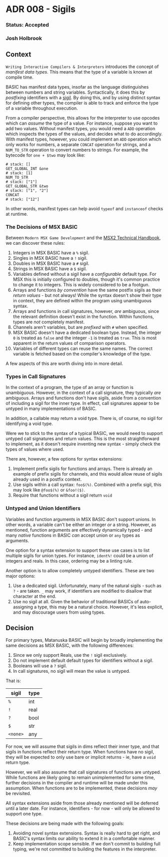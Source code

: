 # ADR 008 - Sigils

### Status: Accepted

### Josh Holbrook

## Context

`Writing Interactive Compilers & Interpreters` introduces the concept of _manifest data types_. This means that the type of a variable is known at compile time.

BASIC has manifest data types, insofar as the language distinguishes between numbers and string variables. Syntactically, it does this by _postfixing_ identifiers with a [sigil](https://www.perl.com/article/on-sigils/). By doing this, and by using distinct syntax for defining other types, the compiler is able to track and enforce the type of a variable throughout execution.

From a compiler perspective, this allows for the interpreter to use opcodes which can _assume_ the type of a value. For instance, suppose you want to add two values. Without manifest types, you would need a `ADD` operation which inspects the types of the values, and decides what to do accordingly. With manifest types, however, you could implement an `ADD` operation which only works for numbers, a separate `CONCAT` operation for strings, and a `NUM_TO_STR` operation to convert numbers to strings. For example, the bytecode for `one + $two` may look like:

```
# stack: []
GET_GLOBAL_INT &one
# stack: [1]
NUM_TO_STR
# stack: ["1"]
GET_GLOBAL_STR &two
# stack: ["1", "2"]
CONCAT
# stack: ["12"]
```

In other words, manifest types can help avoid `typeof` and `instanceof` checks at runtime.

### The Decisions of MSX BASIC

Between `Modern MSX Game Development` and the [MSX2 Technical Handbook](https://konamiman.github.io/MSX2-Technical-Handbook/md/Chapter2.html), we can discover these rules:

1. Integers in MSX BASIC have a `%` sigil.
2. Singles in MSX BASIC have a `!` sigil.
3. Doubles in MSX BASIC have a `#` sigil.
4. Strings in MSX BASIC have a `$` sigil.
5. Variables defined without a sigil have a _configurable_ default type. For
   MSX this is initially configured to doubles, though it's common practice to
   change it to integers. This is widely considered to be a footgun.
6. Arrays and functions _by convention_ have the same postfix sigils as their
   _return values_ - but not always! While the syntax doesn't show their type
   in context, they are defined within the program using unambiguous syntax.
7. Arrays and functions in call signatures, however, _are_ ambiguous, since
   the relevant definition doesn't exist in the function. Within functions,
   types are _not_ completely manifest.
8. Channels aren't variables, but are _prefixed_ with `#` when specified.
9. MSX BASIC doesn't have a dedicated boolean type. Instead, the integer `0`
   is treated as `false` and the integer `-1` is treated as `true`. This is
   most apparent in the return values of comparison operators.
10. Variables of different types can reuse the same names. The correct variable
    is fetched based on the compiler's knowledge of the type.

A few aspects of this are worth diving into in more detail.

### Types in Call Signatures

In the context of a program, the type of an array or function is unambiguous. However, in the context of a call signature, they typically _are_ ambiguous. Arrays and functions don't have sigils, aside from a convention of including a sigil for the inner type. In effect, call signatures appear to be untyped in many implementations of BASIC.

In addition, a callable may return a void type. There is, of course, no sigil for identifying a void type.

Were we to stick to the syntax of a typical BASIC, we would need to support untyped call signatures and return values. This is the most straightforward to implement, as it doesn't require inventing new syntax - simply check the types of values where used.

There are, however, a few options for syntax extensions:

1. Implement prefix sigils for functions and arrays. There is already an
   example of prefix sigils for channels, and this would allow reuse of sigils
   already used in a postfix context.
2. Use sigils within a call syntax: `foo$(%)`. Combined with a prefix sigil,
   this may look like `@foo$(%)` or `&foo!($)`.
3. Require that functions without a sigil return `void`

### Untyped and Union Identifiers

Variables and function arguments in MSX BASIC don't support unions. In other words, a variable can't be either an integer _or_ a string. However, as mentioned, function arguments are effectively dynamically typed - and many _native_ functions in BASIC _can_ accept union or `any` types as arguments.

One option for a syntax extension to support these use cases is to list multiple sigils for union types. For instance, `ident%!` could be a union of integers and reals. In this case, ordering may be a linting rule.

Another option is to allow completely untyped identifiers. These are two major options:

1. Use a dedicated sigil. Unfortunately, many of the natural sigils - such as
   `?` - are taken. `_` may work, if identifiers are modified to disallow that
   character at the end.
2. Use no sigil at all. Given the behavior of traditional BASICs of
   auto-assigning a type, this may be a natural choice. However, it's less
   explicit, and may discourage users from using types.

## Decision

For primary types, Matanuska BASIC will begin by broadly implementing the same decisions as MSX BASIC, with the following differences:

1. Since we only support Reals, use the `!` sigil exclusively.
2. Do not implement default default types for identifiers without a sigil.
3. Booleans will use a `?` sigil.
4. In call signatures, no sigil will mean the value is untyped.

That is:

| sigil    | type |
| -------- | ---- |
| `%`      | int  |
| `!`      | real |
| `?`      | bool |
| `$`      | str  |
| `<none>` | any  |

For now, we will assume that sigils in dims reflect their inner type, and that sigils in functions reflect their return type. When functions have no sigil, they will be expected to only use bare or implicit returns - ie, have a `void` return type.

However, we will also assume that call signatures of functions are untyped. While functions are likely going to remain unimplemented for some time, further decisions in the compiler and runtime will be made under this assumption. When functions are to be implemented, these decisions _may_ be revisited.

All syntax extensions aside from those already mentioned will be deferred until a later date. For instance, identifiers - for now - will only be allowed to support one type.

These decisions are being made with the following goals:

1. Avoiding novel syntax extensions. Syntax is really hard to get right, and
   BASIC's syntax limits our ability to extend it in a comfortable manner.
2. Keep implementation scope sensible. If we don't commit to building full
   typing, we're not committed to building the features in the interpreter.
